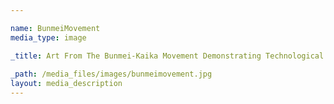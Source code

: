 ```yaml
---

name: BunmeiMovement
media_type: image

_title: Art From The Bunmei-Kaika Movement Demonstrating Technological Developments
 
_path: /media_files/images/bunmeimovement.jpg 
layout: media_description
---
```

